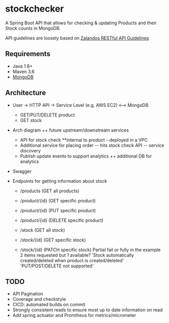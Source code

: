 # stockchecker

A Spring Boot API that allows for checking & updating Products and their Stock counts in MongoDB.

API guidelines are loosely based on [Zalandos RESTful API Guidelines](https://opensource.zalando.com/restful-api-guidelines/#)


## Requirements 
- Java 1.8+
- Maven 3.6
- [MongoDB](https://docs.mongodb.com/manual/administration/install-community/)


## Architecture

- User -> HTTP API -> Service Level (e.g. AWS EC2) <--> MongoDB
  - GET/PUT/DELETE product 
  - GET stock

- Arch diagram ++ future upstream/downstream services
    - API for stock check **internal to product - deployed in a VPC
    - Additional service for placing order -- hits stock check API -- service discovery
    - Publish update events to support analytics ++ additional DB for analytics

- Swagger

- Endpoints for getting information about stock
    - /products               (GET all products)
    - /product/{id}           (GET specific product)
    - /product/{id}           (PUT specific product)
    - /product/{id}           (DELETE specific product)
  
    - /stock                  (GET all stock)
    - /stock/{id}             (GET specific stock)
    - /stock/{id}             (PATCH specific stock) Partial fail or fully in the example 2 items requested but 1 available?
    'Stock automatically created/deleted when product is created/deleted'
      'PUT/POST/DELETE not supported'
    

## TODO 

- API Pagination
- Coverage and checkstyle  
- CICD: automated builds on commit
- Strongly consistent reads to ensure most up to date information on read
- Add spring actuator and Promtheus for metrics/micrometer

